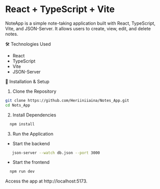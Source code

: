 # React + TypeScript + Vite

NoteApp is a simple note-taking application built with React, TypeScript, Vite, and JSON-Server. It allows users to create, view, edit, and delete notes.

🛠️ Technologies Used
  - React
  - TypeScript
  - Vite
  - JSON-Server

🚀 Installation & Setup
1. Clone the Repository

```bash
git clone https://github.com/Heriiniiaina/Notes_App.git
cd Nots_App
```

2. Install Dependencies


```bash
  npm install 
```

3. Run the Application

  - Start the backend

```bash
   json-server --watch db.json --port 3000
```
  - Start the frontend

```bash
  npm run dev 
```
  Access the app at http://localhost:5173.

